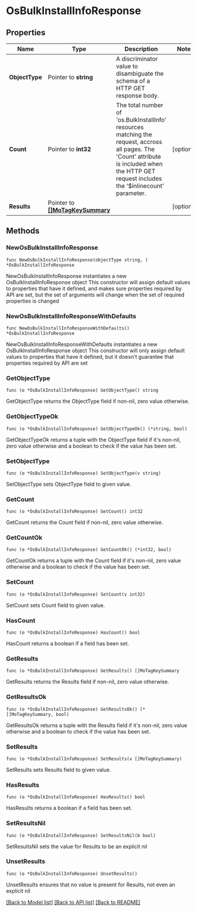 # OsBulkInstallInfoResponse

## Properties

Name | Type | Description | Notes
------------ | ------------- | ------------- | -------------
**ObjectType** | Pointer to **string** | A discriminator value to disambiguate the schema of a HTTP GET response body. | 
**Count** | Pointer to **int32** | The total number of &#39;os.BulkInstallInfo&#39; resources matching the request, accross all pages. The &#39;Count&#39; attribute is included when the HTTP GET request includes the &#39;$inlinecount&#39; parameter. | [optional] 
**Results** | Pointer to [**[]MoTagKeySummary**](MoTagKeySummary.md) |  | [optional] 

## Methods

### NewOsBulkInstallInfoResponse

`func NewOsBulkInstallInfoResponse(objectType string, ) *OsBulkInstallInfoResponse`

NewOsBulkInstallInfoResponse instantiates a new OsBulkInstallInfoResponse object
This constructor will assign default values to properties that have it defined,
and makes sure properties required by API are set, but the set of arguments
will change when the set of required properties is changed

### NewOsBulkInstallInfoResponseWithDefaults

`func NewOsBulkInstallInfoResponseWithDefaults() *OsBulkInstallInfoResponse`

NewOsBulkInstallInfoResponseWithDefaults instantiates a new OsBulkInstallInfoResponse object
This constructor will only assign default values to properties that have it defined,
but it doesn't guarantee that properties required by API are set

### GetObjectType

`func (o *OsBulkInstallInfoResponse) GetObjectType() string`

GetObjectType returns the ObjectType field if non-nil, zero value otherwise.

### GetObjectTypeOk

`func (o *OsBulkInstallInfoResponse) GetObjectTypeOk() (*string, bool)`

GetObjectTypeOk returns a tuple with the ObjectType field if it's non-nil, zero value otherwise
and a boolean to check if the value has been set.

### SetObjectType

`func (o *OsBulkInstallInfoResponse) SetObjectType(v string)`

SetObjectType sets ObjectType field to given value.


### GetCount

`func (o *OsBulkInstallInfoResponse) GetCount() int32`

GetCount returns the Count field if non-nil, zero value otherwise.

### GetCountOk

`func (o *OsBulkInstallInfoResponse) GetCountOk() (*int32, bool)`

GetCountOk returns a tuple with the Count field if it's non-nil, zero value otherwise
and a boolean to check if the value has been set.

### SetCount

`func (o *OsBulkInstallInfoResponse) SetCount(v int32)`

SetCount sets Count field to given value.

### HasCount

`func (o *OsBulkInstallInfoResponse) HasCount() bool`

HasCount returns a boolean if a field has been set.

### GetResults

`func (o *OsBulkInstallInfoResponse) GetResults() []MoTagKeySummary`

GetResults returns the Results field if non-nil, zero value otherwise.

### GetResultsOk

`func (o *OsBulkInstallInfoResponse) GetResultsOk() (*[]MoTagKeySummary, bool)`

GetResultsOk returns a tuple with the Results field if it's non-nil, zero value otherwise
and a boolean to check if the value has been set.

### SetResults

`func (o *OsBulkInstallInfoResponse) SetResults(v []MoTagKeySummary)`

SetResults sets Results field to given value.

### HasResults

`func (o *OsBulkInstallInfoResponse) HasResults() bool`

HasResults returns a boolean if a field has been set.

### SetResultsNil

`func (o *OsBulkInstallInfoResponse) SetResultsNil(b bool)`

 SetResultsNil sets the value for Results to be an explicit nil

### UnsetResults
`func (o *OsBulkInstallInfoResponse) UnsetResults()`

UnsetResults ensures that no value is present for Results, not even an explicit nil

[[Back to Model list]](../README.md#documentation-for-models) [[Back to API list]](../README.md#documentation-for-api-endpoints) [[Back to README]](../README.md)


